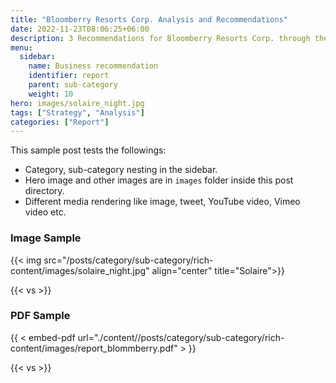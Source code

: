 ```yaml
---
title: "Bloomberry Resorts Corp. Analysis and Recommendations"
date: 2022-11-23T08:06:25+06:00
description: 3 Recommendations for Bloomberry Resorts Corp. through the lens of Business Model Canva, Blue Ocean 
menu:
  sidebar:
    name: Business recommendation
    identifier: report
    parent: sub-category
    weight: 10
hero: images/solaire_night.jpg
tags: ["Strategy", "Analysis"]
categories: ["Report"]
---
```


This sample post tests the followings:

- Category, sub-category nesting in the sidebar.
- Hero image and other images are in `images` folder inside this post directory.
- Different media rendering like image, tweet, YouTube video, Vimeo video etc.

### Image Sample

{{< img src="/posts/category/sub-category/rich-content/images/solaire_night.jpg" align="center" title="Solaire">}}

{{< vs >}}

### PDF Sample

{{ < embed-pdf url=".\/content//posts/category/sub-category/rich-content/images/report_blommberry.pdf" > }}

{{< vs >}}
